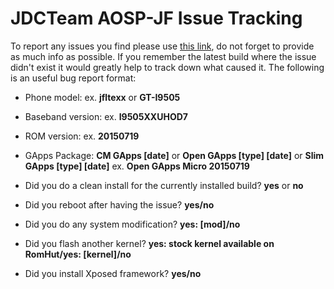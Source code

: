 # JDCTeam AOSP-JF Issue Tracking
To report any issues you find please use [this link](https://github.com/AOSP-JF/issue_tracking_aosp/issues), do not forget to provide as much info as possible. If you remember the latest build where the issue didn't exist it would greatly help to track down what caused it. The following is an useful bug report format:

- Phone model: ex. **jfltexx** or **GT-I9505**
- Baseband version: ex. **I9505XXUHOD7**
- ROM version: ex. **20150719**
- GApps Package: **CM GApps [date]** or **Open GApps [type] [date]** or **Slim GApps [type] [date]** ex. **Open GApps Micro 20150719**

- Did you do a clean install for the currently installed build? **yes** or **no**
- Did you reboot after having the issue? **yes/no**
- Did you do any system modification? **yes: [mod]/no**
- Did you flash another kernel? **yes: stock kernel available on RomHut/yes: [kernel]/no**
- Did you install Xposed framework? **yes/no**
